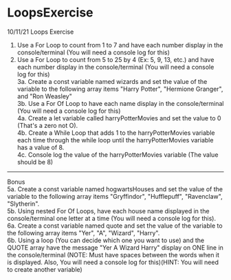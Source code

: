 # LoopsExercise
10/11/21 Loops Exercise

1. Use a For Loop to count from 1 to 7 and have each number display in the console/terminal (You will need a console log for this)<br>
2. Use a For Loop to count from 5 to 25 by 4 (Ex: 5, 9, 13, etc.) and have each number display in the console/terminal (You will need a console log for this)<br>
3a. Create a const variable named wizards and set the value of the variable to the following array items "Harry Potter", "Hermione Granger", and "Ron Weasley"<br>
3b. Use a For Of Loop to have each name display in the console/terminal (You will need a console log for this)<br>
4a. Create a let variable called harryPotterMovies and set the value to 0 (That's a zero not O).<br>
4b. Create a While Loop that adds 1 to the harryPotterMovies variable each time through the while loop until the harryPotterMovies variable has a value of 8.<br>
4c. Console log the value of the harryPotterMovies variable (The value should be 8)<br>

<hr>

Bonus<br>
5a. Create a const variable named hogwartsHouses and set the value of the variable to the following array items "Gryffindor", "Hufflepuff", "Ravenclaw", "Slytherin".<br>
5b. Using nested For Of Loops, have each house name displayed in the console/terminal one letter at a time (You will need a console log for this).<br>
6a. Create a const variable named quote and set the value of the variable to the following array items "Yer", "A", "Wizard", "Harry".<br>
6b. Using a loop (You can decide which one you want to use) and the QUOTE array have the message "Yer A Wizard Harry" display on ONE line in the console/terminal (NOTE: Must have spaces between the words when it is displayed. Also, You will need a console log for this)(HINT: You will need to create another variable)<br>

